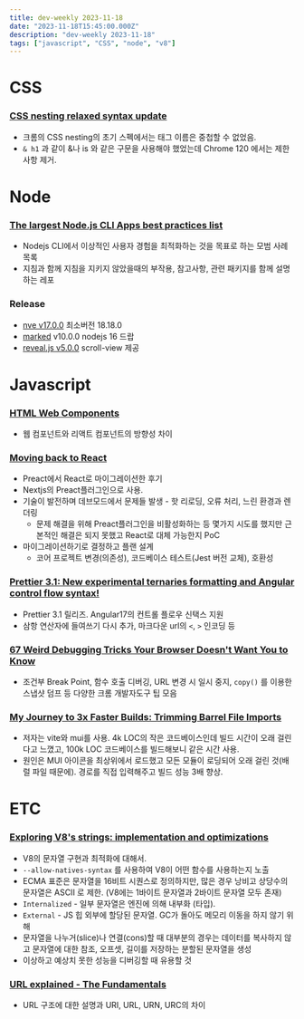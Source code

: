 ```yaml
---
title: dev-weekly 2023-11-18
date: "2023-11-18T15:45:00.000Z"
description: "dev-weekly 2023-11-18"
tags: ["javascript", "CSS", "node", "v8"]
---
```


# CSS

### **[CSS nesting relaxed syntax update](https://developer.chrome.com/blog/css-nesting-relaxed-syntax-update)**

- 크롬의 CSS nesting의 초기 스펙에서는 태그 이름은 중첩할 수 없었음.
- `& h1` 과 같이 &나 is 와 같은 구문을 사용해야 했었는데 Chrome 120 에서는 제한사항 제거.

# Node

### **[The largest Node.js CLI Apps best practices list](https://github.com/lirantal/nodejs-cli-apps-best-practices)**

- Nodejs CLI에서 이상적인 사용자 경험을 최적화하는 것을 목표로 하는 모범 사례 목록
- 지침과 함께 지침을 지키지 않았을때의 부작용, 참고사항, 관련 패키지를 함께 설명하는 레포

### **Release**

- [nve v17.0.0](https://github.com/ehmicky/nve/releases/tag/17.0.0) 최소버전 18.18.0
- [marked](https://github.com/markedjs/marked/releases/tag/v10.0.0) v10.0.0 nodejs 16 드랍
- [reveal.js v5.0.0](https://github.com/hakimel/reveal.js/releases/tag/5.0.0) scroll-view 제공

# Javascript

### **[HTML Web Components](https://blog.jim-nielsen.com/2023/html-web-components/)**

- 웹 컴포넌트와 리액트 컴포넌트의 방향성 차이

### **[Moving back to React](https://daily.dev/blog/moving-back-to-react)**

- Preact에서 React로 마이그레이션한 후기
- Nextjs의 Preact플러그인으로 사용.
- 기술이 발전하며 데브모드에서 문제들 발생 - 핫 리로딩, 오류 처리, 느린 환경과 렌더링
    - 문제 해결을 위해 Preact플러그인을 비활성화하는 등 몇가지 시도를 했지만 근본적인 해결은 되지 못했고 React로 대체 가능한지 PoC
- 마이그레이션하기로 결정하고 플랜 설계
    - 코어 프로젝트 변경(의존성), 코드베이스 테스트(Jest 버전 교체), 호환성

### **[Prettier 3.1: New experimental ternaries formatting and Angular control flow syntax!](https://prettier.io/blog/2023/11/13/3.1.0)**

- Prettier 3.1 릴리즈. Angular17의 컨트롤 플로우 신택스 지원
- 삼항 연산자에 들여쓰기 다시 추가, 마크다운 url의 `<`, `>` 인코딩 등

### **[67 Weird Debugging Tricks Your Browser Doesn't Want You to Know](https://alan.norbauer.com/articles/browser-debugging-tricks)**

- 조건부 Break Point, 함수 호출 디버깅, URL 변경 시 일시 중지, `copy()` 를 이용한 스냅샷 덤프 등 다양한 크롬 개발자도구 팁 모음

### **[My Journey to 3x Faster Builds: Trimming Barrel File Imports](https://blog.vramana.com/posts/barrel_files_slow_build/)**

- 저자는 vite와 mui를 사용. 4k LOC의 작은 코드베이스인데 빌드 시간이 오래 걸린다고 느꼈고, 100k LOC 코드베이스를 빌드해보니 같은 시간 사용.
- 원인은 MUI 아이콘을 최상위에서 로드했고 모든 모듈이 로딩되어 오래 걸린 것(배럴 파일 때문에). 경로를 직접 입력해주고 빌드 성능 3배 향상.

# ETC

### **[Exploring V8's strings: implementation and optimizations](https://iliazeus.github.io/articles/js-string-optimizations-en/)**

- V8의 문자열 구현과 최적화에 대해서.
- `--allow-natives-syntax` 를 사용하여 V8이 어떤 함수를 사용하는지 노출
- ECMA 표준은 문자열을 16비트 시퀀스로 정의하지만, 많은 경우 낭비고 상당수의 문자열은 ASCII 로 제한. (V8에는 1바이트 문자열과 2바이트 문자열 모두 존재)
- `Internalized` - 일부 문자열은 엔진에 의해 내부화 (타입).
- `External` - JS 힙 외부에 할당된 문자열. GC가 돌아도 메모리 이동을 하지 않기 위해
- 문자열을 나누거(slice)나 연결(cons)할 때 대부분의 경우는 데이터를 복사하지 않고 문자열에 대한 참조, 오프셋, 길이를 저장하는 분할된 문자열을 생성
- 이상하고 예상치 못한 성능을 디버깅할 때 유용할 것

### **[URL explained - The Fundamentals](https://ittavern.com/url-explained-the-fundamentals/)**

- URL 구조에 대한 설명과 URI, URL, URN, URC의 차이